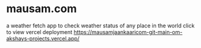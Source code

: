 # mausam.com
a weather fetch app to check weather status of any place in the world
click to view vercel deployment   https://mausamjaankaaricom-git-main-om-akshays-projects.vercel.app/
